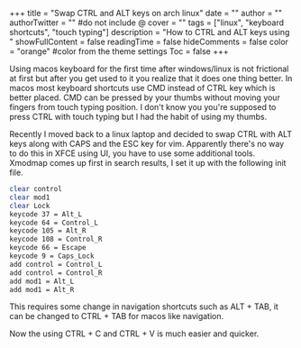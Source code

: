 +++
title = "Swap CTRL and ALT keys on arch linux"
date = ""
author = ""
authorTwitter = "" #do not include @
cover = ""
tags = ["linux", "keyboard shortcuts", "touch typing"]
description = "How to CTRL and ALT keys using "
showFullContent = false
readingTime = false
hideComments = false
color = "orange" #color from the theme settings
Toc = false
+++

Using macos keyboard for the first time after windows/linux is not frictional at first but after you get used to it you realize that it does one thing better. In macos most keyboard shortcuts use CMD instead of CTRL key which is better placed. CMD can be pressed by your thumbs without moving your fingers from touch typing position. I don't know you you're supposed to press CTRL with touch typing but I had the habit of using my thumbs.

Recently I moved back to a linux laptop and decided to swap CTRL with ALT keys along with CAPS and the ESC key for vim.
Apparently there's no way to do this in XFCE using UI, you have to use some additional tools. Xmodmap comes up first in search results, I set it up with the following init file.

```bash {title=".Xmodmap"}
clear control
clear mod1
clear Lock
keycode 37 = Alt_L
keycode 64 = Control_L
keycode 105 = Alt_R
keycode 108 = Control_R
keycode 66 = Escape
keycode 9 = Caps_Lock
add control = Control_L
add control = Control_R
add mod1 = Alt_L
add mod1 = Alt_R
```

This requires some change in navigation shortcuts such as ALT + TAB, it can be changed to CTRL + TAB for macos like navigation.

Now the using CTRL + C and CTRL + V is much easier and quicker.

